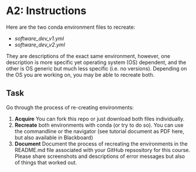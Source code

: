 # A2: Instructions

Here are the two conda environment files to recreate:

- *software_dev_v1.yml*
- *software_dev_v2.yml*

They are descriptions of the exact same environment, however, one description is more specific yet operating system (OS) dependent, and the other is OS generic but much less specific (i.e. no versions). Depending on the OS you are working on, you may be able to recreate both.

## Task

Go through the process of re-creating environments:

1) **Acquire** You can fork this repo or just download both files individually.
2) **Recreate** both environments with conda (or try to do so). You can use the commandline or the navigator (see tutorial document as PDF here, but also available in Blackboard)
3) **Document** Document the process of recreating the environments in the README.md file associated with your GitHub repsository for this course. Please share screenshots and descriptions of error messages but also of things that worked out.
